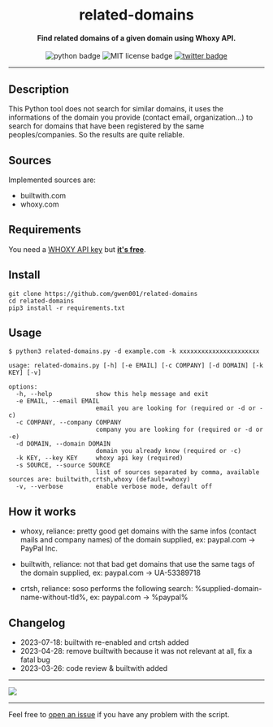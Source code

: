 <h1 align="center">related-domains</h1>

<h4 align="center">Find related domains of a given domain using Whoxy API.</h4>

<p align="center">
    <img src="https://img.shields.io/badge/python-v3-blue" alt="python badge">
    <img src="https://img.shields.io/badge/license-MIT-green" alt="MIT license badge">
    <a href="https://twitter.com/intent/tweet?text=https%3a%2f%2fgithub.com%2fgwen001%2frelated-domains%2f" target="_blank"><img src="https://img.shields.io/twitter/url?style=social&url=https%3A%2F%2Fgithub.com%2Fgwen001%2Frelated-domains" alt="twitter badge"></a>
</p>

<!-- <p align="center">
    <img src="https://img.shields.io/github/stars/gwen001/related-domains?style=social" alt="github stars badge">
    <img src="https://img.shields.io/github/watchers/gwen001/related-domains?style=social" alt="github watchers badge">
    <img src="https://img.shields.io/github/forks/gwen001/related-domains?style=social" alt="github forks badge">
</p> -->

---

## Description

This Python tool does not search for similar domains, it uses the informations of the domain you provide (contact email, organization...) to search for domains that have been registered by the same peoples/companies. So the results are quite reliable.

## Sources

Implemented sources are:

- builtwith.com
- whoxy.com

## Requirements

You need a [WHOXY API key](https://www.whoxy.com/) but <b><ins>it's free</ins></b>.

## Install

```
git clone https://github.com/gwen001/related-domains
cd related-domains
pip3 install -r requirements.txt
```

## Usage

```
$ python3 related-domains.py -d example.com -k xxxxxxxxxxxxxxxxxxxxxx
```

```
usage: related-domains.py [-h] [-e EMAIL] [-c COMPANY] [-d DOMAIN] [-k KEY] [-v]

options:
  -h, --help            show this help message and exit
  -e EMAIL, --email EMAIL
                        email you are looking for (required or -d or -c)
  -c COMPANY, --company COMPANY
                        company you are looking for (required or -d or -e)
  -d DOMAIN, --domain DOMAIN
                        domain you already know (required or -c)
  -k KEY, --key KEY     whoxy api key (required)
  -s SOURCE, --source SOURCE
                        list of sources separated by comma, available sources are: builtwith,crtsh,whoxy (default=whoxy)
  -v, --verbose         enable verbose mode, default off
```

## How it works

- whoxy, reliance: pretty good
  get domains with the same infos (contact mails and company names) of the domain supplied, ex: paypal.com -> PayPal Inc.

- builtwith, reliance: not that bad
  get domains that use the same tags of the domain supplied, ex: paypal.com -> UA-53389718

- crtsh, reliance: soso
  performs the following search: %supplied-domain-name-without-tld%, ex: paypal.com -> %paypal%

## Changelog

- 2023-07-18: builtwith re-enabled and crtsh added
- 2023-04-28: remove builtwith because it was not relevant at all, fix a fatal bug
- 2023-03-26: code review & builtwith added


---

<img src="https://raw.githubusercontent.com/gwen001/related-domains/master/preview.gif" />

---

Feel free to [open an issue](/../../issues/) if you have any problem with the script.  

